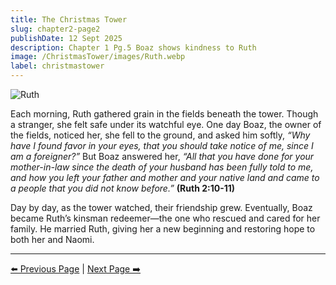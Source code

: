 ```yaml
---
title: The Christmas Tower
slug: chapter2-page2
publishDate: 12 Sept 2025
description: Chapter 1 Pg.5 Boaz shows kindness to Ruth
image: /ChristmasTower/images/Ruth.webp
label: christmastower
---
```


![Ruth](/ChristmasTower/images/Ruth.webp)

Each morning, Ruth gathered grain in the fields beneath the tower. Though a stranger, she felt safe under its watchful eye. One day Boaz, the owner of the fields, noticed her, she fell to the ground, and asked him softly, *“Why have I found favor in your eyes, that you should take notice of me, since I am a foreigner?”*  But Boaz answered her, *“All that you have done for your mother-in-law since the death of your husband has been fully told to me, and how you left your father and mother and your native land and came to a people that you did not know before.”* **(Ruth 2:10-11)**

Day by day, as the tower watched, their friendship grew. Eventually, Boaz became Ruth’s kinsman redeemer—the one who rescued and cared for her family. He married Ruth, giving her a new beginning and restoring hope to both her and Naomi.  

---

[⬅️ Previous Page](chapter2-page1) | [Next Page ➡️](chapter2-page3)
